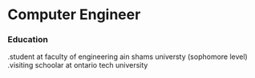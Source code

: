 # Computer Engineer


### Education
.student at faculty of engineering ain shams universty (sophomore level) 
.visiting schoolar at ontario tech university
